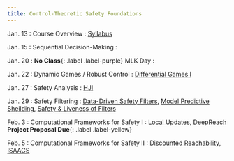 ```yaml
---
title: Control-Theoretic Safety Foundations
---
```


Jan. 13
: Course Overview
  : [Syllabus](https://https://abajcsy.github.io/embodied-ai-safety/syllabus/)

Jan. 15
: Sequential Decision-Making
  : 

Jan. 20
: **No Class**{: .label .label-purple} MLK Day
  : 

Jan. 22
: Dynamic Games / Robust Control
  : [Differential Games I](https://www.rand.org/content/dam/rand/pubs/research_memoranda/2008/RM1391.pdf)

Jan. 27
: Safety Analysis
  : [HJI](https://www.cs.ubc.ca/~mitchell/Papers/publishedIEEEtac05.pdf)

Jan. 29
: Safety Filtering
  : [Data-Driven Safety Filters](https://hybrid-robotics.berkeley.edu/publications/CSM2023_Safety_Filters.pdf), [Model Predictive Sheilding](https://arxiv.org/abs/1905.10691), [Safety & Liveness of Filters](https://arxiv.org/pdf/2312.15347)

Feb. 3
: Computational Frameworks for Safety I 
  : [Local Updates](https://arxiv.org/abs/1905.00532), [DeepReach](https://arxiv.org/pdf/2011.02082)
  **Project Proposal Due**{: .label .label-yellow}

Feb. 5
: Computational Frameworks for Safety II 
  : [Discounted Reachability](https://ieeexplore.ieee.org/document/8794107), [ISAACS](https://arxiv.org/abs/2212.03228)